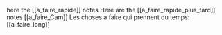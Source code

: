 here the [[a_faire_rapide]] notes 
Here are the [[a_faire_rapide_plus_tard]] notes 
[[a_faire_Cam]]
Les choses a faire qui prennent du temps: [[a_faire_long]]


